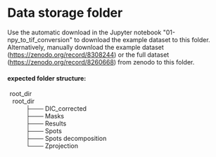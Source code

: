 # Data storage folder 

Use the automatic download in the Jupyter notebook "01-npy_to_tif_conversion" to download the example dataset to this folder. Alternatively, manually download the example dataset (https://zenodo.org/record/8308244) or the full dataset (https://zenodo.org/record/8260668) from zenodo to this folder. 

#### expected folder structure:

$\hspace{1pt}$ root_dir <br>
$\hspace{5pt}$ root_dir <br>
$\hspace{30pt}$ ├─── DIC_corrected  <br>
$\hspace{30pt}$ ├─── Masks <br>
$\hspace{30pt}$ ├─── Results <br>
$\hspace{30pt}$ ├─── Spots <br>
$\hspace{30pt}$ ├─── Spots decomposition <br>
$\hspace{30pt}$ └─── Zprojection <br>